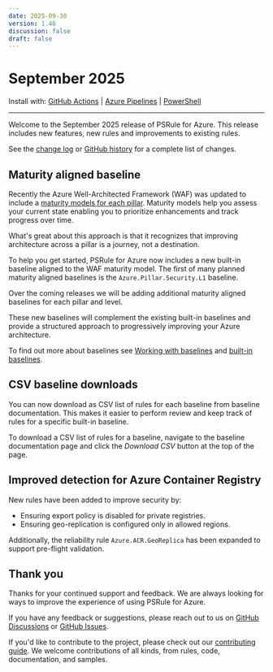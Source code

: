 ```yaml
---
date: 2025-09-30
version: 1.46
discussion: false
draft: false
---
```


# September 2025

Install with: [GitHub Actions](../install.md#with-github-actions) | [Azure Pipelines](../install.md#with-azure-pipelines) | [PowerShell](../install.md#with-powershell)

---

Welcome to the September 2025 release of PSRule for Azure.
This release includes new features, new rules and improvements to existing rules.

See the [change log][1] or [GitHub history][2] for a complete list of changes.

## Maturity aligned baseline

Recently the Azure Well-Architected Framework (WAF) was updated to include a [maturity models for each pillar][3].
Maturity models help you assess your current state enabling you to prioritize enhancements and track progress over time.

What's great about this approach is that it recognizes that improving architecture across a pillar is a journey, not a destination.

To help you get started, PSRule for Azure now includes a new built-in baseline aligned to the WAF maturity model.
The first of many planned maturity aligned baselines is the `Azure.Pillar.Security.L1` baseline.

Over the coming releases we will be adding additional maturity aligned baselines for each pillar and level.

These new baselines will complement the existing built-in baselines and provide a structured approach to
progressively improving your Azure architecture.

To find out more about baselines see [Working with baselines][4] and [built-in baselines][5].

## CSV baseline downloads

You can now download as CSV list of rules for each baseline from baseline documentation.
This makes it easier to perform review and keep track of rules for a specific built-in baseline.

To download a CSV list of rules for a baseline,
navigate to the baseline documentation page and click the _Download CSV_ button at the top of the page.

## Improved detection for Azure Container Registry

New rules have been added to improve security by:

- Ensuring export policy is disabled for private registries.
- Ensuring geo-replication is configured only in allowed regions.

Additionally, the reliability rule `Azure.ACR.GeoReplica` has been expanded to support pre-flight validation.

## Thank you

Thanks for your continued support and feedback.
We are always looking for ways to improve the experience of using PSRule for Azure.

If you have any feedback or suggestions, please reach out to us on [GitHub Discussions][6] or [GitHub Issues][7].

If you'd like to contribute to the project, please check out our [contributing guide][8].
We welcome contributions of all kinds, from rules, code, documentation, and samples.

  [1]: ../changelog.md#v1460
  [2]: https://github.com/Azure/PSRule.Rules.Azure/compare/v1.45.0...v1.46.0
  [3]: https://learn.microsoft.com/azure/well-architected/whats-new#maturity-models
  [4]: https://aka.ms/ps-rule-azure/baselines
  [5]: https://azure.github.io/PSRule.Rules.Azure/en/baselines/
  [6]: https://github.com/Azure/PSRule.Rules.Azure/discussions
  [7]: https://github.com/Azure/PSRule.Rules.Azure/issues
  [8]: ../license-contributing/get-started-contributing.md
